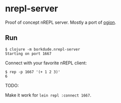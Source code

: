 # nrepl-server

Proof of concept nREPL server. Mostly a port of [ogion](https://gitlab.com/technomancy/ogion).

## Run

``` shell
$ clojure -m borkdude.nrepl-server
Starting on port 1667
```

Connect with your favorite nREPL client:

``` shell
$ rep -p 1667 '(+ 1 2 3)'
6
```

TODO:

Make it work for `lein repl :connect 1667`.
